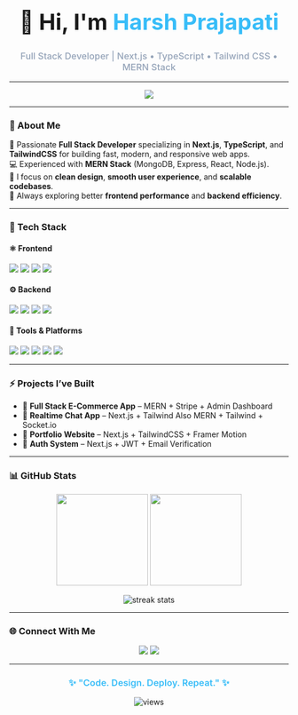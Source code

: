 <!-- Profile Header -->
<div align="center">
  <h1 style="font-size:2.5rem; font-weight:700;">👋 Hi, I'm <span style="color:#38bdf8;">Harsh Prajapati</span></h1>
  <h3 style="color:#94a3b8; font-weight:500;">Full Stack Developer | Next.js • TypeScript • Tailwind CSS • MERN Stack</h3>
</div>

---
<!-- Typing Animation -->
<p align="center">
  <img src="https://readme-typing-svg.herokuapp.com?size=22&duration=4000&color=00BFFF&center=true&vCenter=true&width=550&lines=Full+Stack+Developer;Next.js+%2B+TypeScript;MERN+Stack+Expert;Building+Scalable+Web+Apps;Clean+Code+Enthusiast" />
</p>


---

### 🌟 About Me  
🚀 Passionate **Full Stack Developer** specializing in **Next.js**, **TypeScript**, and **TailwindCSS** for building fast, modern, and responsive web apps.  
💻 Experienced with **MERN Stack** (MongoDB, Express, React, Node.js).  
🎨 I focus on **clean design**, **smooth user experience**, and **scalable codebases**.  
🧠 Always exploring better **frontend performance** and **backend efficiency**.

---

### 🧠 Tech Stack

#### ⚛️ Frontend
<div align="left">
  <img src="https://img.shields.io/badge/Next.js-000000?style=for-the-badge&logo=nextdotjs" />
  <img src="https://img.shields.io/badge/TypeScript-3178C6?style=for-the-badge&logo=typescript&logoColor=white" />
  <img src="https://img.shields.io/badge/TailwindCSS-38BDF8?style=for-the-badge&logo=tailwindcss&logoColor=white" />
  <img src="https://img.shields.io/badge/React-20232A?style=for-the-badge&logo=react&logoColor=61DAFB" />
</div>

#### ⚙️ Backend
<div align="left">
  <img src="https://img.shields.io/badge/Node.js-339933?style=for-the-badge&logo=node.js&logoColor=white" />
  <img src="https://img.shields.io/badge/Express.js-000000?style=for-the-badge&logo=express&logoColor=white" />
  <img src="https://img.shields.io/badge/MongoDB-4EA94B?style=for-the-badge&logo=mongodb&logoColor=white" />
  <img src="https://img.shields.io/badge/REST%20API-02569B?style=for-the-badge" />
</div>

#### 🧰 Tools & Platforms
<div align="left">
  <img src="https://img.shields.io/badge/GitHub-181717?style=for-the-badge&logo=github" />
  <img src="https://img.shields.io/badge/Vercel-000000?style=for-the-badge&logo=vercel&logoColor=white" />
  <img src="https://img.shields.io/badge/Stripe-626CD9?style=for-the-badge&logo=stripe&logoColor=white" />
  <img src="https://img.shields.io/badge/Postman-FF6C37?style=for-the-badge&logo=postman&logoColor=white" />
  <img src="https://img.shields.io/badge/VS%20Code-007ACC?style=for-the-badge&logo=visualstudiocode&logoColor=white" />
</div>

---

### ⚡ Projects I’ve Built
- 🛒 **Full Stack E-Commerce App** – MERN + Stripe + Admin Dashboard  
- 💬 **Realtime Chat App** – Next.js + Tailwind  Also MERN + Tailwind + Socket.io
- 🎨 **Portfolio Website** – Next.js + TailwindCSS + Framer Motion  
- 🔐 **Auth System** – Next.js + JWT + Email Verification  

---

### 📊 GitHub Stats

<p align="center">
  <img src="https://github-readme-stats.vercel.app/api?username=kusuo-saiki&show_icons=true&theme=tokyonight&hide_border=true" height="165" />
  <img src="https://github-readme-stats.vercel.app/api/top-langs/?username=kusuo-saiki&layout=compact&theme=tokyonight&hide_border=true" height="165" />
</p>

<p align="center">
  <img src="https://github-readme-streak-stats.herokuapp.com/?user=kusuo-saiki&theme=tokyonight&hide_border=true" alt="streak stats" />
</p>

---

### 🌐 Connect With Me
<p align="center">
  <a href="https://www.linkedin.com/in/your-linkedin/" target="_blank"><img src="https://img.shields.io/badge/LinkedIn-38BDF8?style=for-the-badge&logo=linkedin&logoColor=white" /></a>
  <a href="mailto:yourmail@gmail.com"><img src="https://img.shields.io/badge/Email-38BDF8?style=for-the-badge&logo=gmail&logoColor=white" /></a>
</p>

---

<div align="center">
  <h3 style="font-weight:600; color:#38bdf8;">✨ "Code. Design. Deploy. Repeat." ✨</h3>
  <img src="https://komarev.com/ghpvc/?username=kusuo-saiki&label=Profile%20Views&color=38BDF8&style=flat" alt="views" />
</div>
